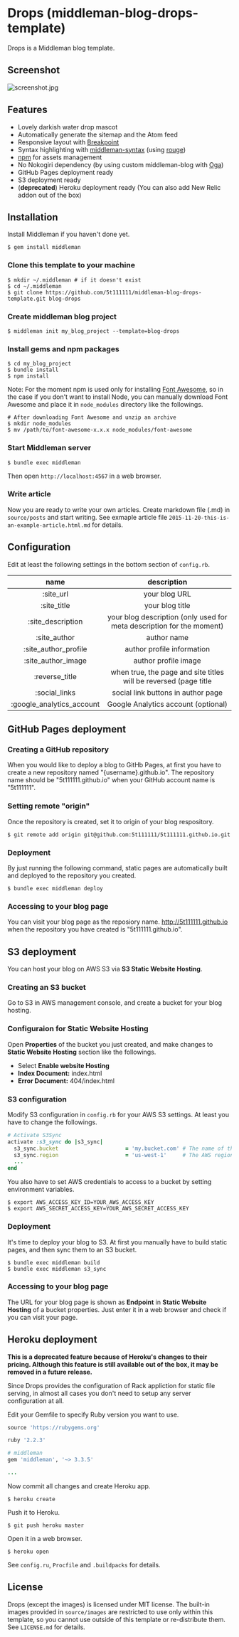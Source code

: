 # Drops (middleman-blog-drops-template)

Drops is a Middleman blog template.

## Screenshot

![screenshot.jpg](https://raw.githubusercontent.com/wiki/5t111111/middleman-blog-drops-template/images/screenshot.jpg)

## Features

- Lovely darkish water drop mascot
- Automatically generate the sitemap and the Atom feed
- Responsive layout with [Breakpoint](http://breakpoint-sass.com/)
- Syntax highlighting with [middleman-syntax](https://github.com/middleman/middleman-syntax) (using [rouge](https://github.com/jneen/rouge))
- [npm](https://www.npmjs.com/) for assets management
- No Nokogiri dependency (by using custom middleman-blog with [Oga](https://github.com/YorickPeterse/oga))
- GitHub Pages deployment ready
- S3 deployment ready
- (**deprecated**) Heroku deployment ready (You can also add New Relic addon out of the box)

## Installation

Install Middleman if you haven't done yet.

```console
$ gem install middleman
```

### Clone this template to your machine

```console
$ mkdir ~/.middleman # if it doesn't exist
$ cd ~/.middleman
$ git clone https://github.com/5t111111/middleman-blog-drops-template.git blog-drops
```

### Create middleman blog project

```console
$ middleman init my_blog_project --template=blog-drops
```

### Install gems and npm packages

```console
$ cd my_blog_project
$ bundle install
$ npm install
```

Note: For the moment npm is used only for installing [Font Awesome](https://fortawesome.github.io/Font-Awesome/), so in the case if you don't want to install Node, you can manually download Font Awesome and place it in `node_modules` directory like the followings.

``` text
# After downloading Font Awesome and unzip an archive
$ mkdir node_modules
$ mv /path/to/font-awesome-x.x.x node_modules/font-awesome
```

### Start Middleman server

```console
$ bundle exec middleman
```

Then open `http://localhost:4567` in a web browser.

### Write article

Now you are ready to write your own articles. Create markdown file (.md) in `source/posts` and start writing. See exmaple article file `2015-11-20-this-is-an-example-article.html.md` for details.

## Configuration

Edit at least the following settings in the bottom section of `config.rb`.

| name                        | description                                                                             |
|:---------------------------:|:---------------------------------------------------------------------------------------:|
| :site_url                   | your blog URL                                                                           |
| :site_title                 | your blog title                                                                         |
| :site_description           | your blog description (only used for meta description for the moment)                   |
| :site_author                | author name                                                                             |
| :site_author_profile        | author profile information                                                              |
| :site_author_image          | author profile image                                                                    |
| :reverse_title              | when true, the page and site titles will be reversed (page title | site title)          |
| :social_links               | social link buttons in author page                                                      |
| :google_analytics_account   | Google Analytics account (optional)                                                     |

## GitHub Pages deployment

### Creating a GitHub repository

When you would like to deploy a blog to GitHb Pages, at first you have to create a new repository named "{username}.github.io". The repository name should be "5t111111.github.io" when your GitHub account name is "5t111111".

### Setting remote "origin"

Once the repository is created, set it to origin of your blog respository.

```text
$ git remote add origin git@github.com:5t111111/5t111111.github.io.git
```

### Deployment

By just running the following command, static pages are automatically built and deployed to the repository you created.

```text
$ bundle exec middleman deploy
```

### Accessing to your blog page

You can visit your blog page as the reposiory name. http://5t111111.github.io when the repository you have created is "5t111111.github.io".

## S3 deployment

You can host your blog on AWS S3 via **S3 Static Website Hosting**.

### Creating an S3 bucket

Go to S3 in AWS management console, and create a bucket for your blog hosting.

### Configuraion for Static Website Hosting

Open **Properties** of the bucket you just created, and make changes to **Static Website Hosting** section like the followings.

- Select **Enable website Hosting**
- **Index Document:** index.html
- **Error Document:** 404/index.html

### S3 configuration

Modify S3 configuration in `config.rb` for your AWS S3 settings. At least you have to change the followings.

```ruby
# Activate S3Sync
activate :s3_sync do |s3_sync|
  s3_sync.bucket                     = 'my.bucket.com' # The name of the S3 bucket you are targetting. This is globally unique.
  s3_sync.region                     = 'us-west-1'     # The AWS region for your bucket.
  ...
end
```

You also have to set AWS credentials to access to a bucket by setting environment variables.

```text
$ export AWS_ACCESS_KEY_ID=YOUR_AWS_ACCESS_KEY
$ export AWS_SECRET_ACCESS_KEY=YOUR_AWS_SECRET_ACCESS_KEY
```

### Deployment

It's time to deploy your blog to S3. At first you manually have to build static pages, and then sync them to an S3 bucket.

```text
$ bundle exec middleman build
$ bundle exec middleman s3_sync
```

### Accessing to your blog page

The URL for your blog page is shown as **Endpoint** in **Static Website Hosting** of a bucket properties. Just enter it in a web browser and check if you can visit your page.

## Heroku deployment

**This is a deprecated feature because of Heroku's changes to their pricing. Although this feature is still available out of the box, it may be removed in a future release.**

Since Drops provides the configuration of Rack appliction for static file serving, in almost all cases you don't need to setup any server configuration at all.

Edit your Gemfile to specify Ruby version you want to use.

```ruby
source 'https://rubygems.org'

ruby '2.2.3'

# middleman
gem 'middleman', '~> 3.3.5'

...
```

Now commit all changes and create Heroku app.

```text
$ heroku create
```

Push it to Heroku.

```text
$ git push heroku master
```

Open it in a web browser.

```text
$ heroku open
```

See `config.ru`, `Procfile` and `.buildpacks` for details.

## License

Drops (except the images) is licensed under MIT license.
The built-in images provided in `source/images` are restricted to use only within this template, so you cannot use outside of this template or re-distribute them.
See `LICENSE.md` for details.

